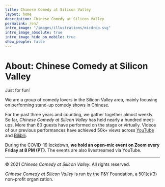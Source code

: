 ```yaml
---
title: Chinese Comedy at Silicon Valley
layout: home
description: Chinese Comedy at Silicon Valley
permalink: /en/
intro_image: "/images/illustrations/micdrop.svg"
intro_image_absolute: true
intro_image_hide_on_mobile: true
show_people: false
---
```


# About: Chinese Comedy at Silicon Valley

Just for fun!

We are a group of comedy lovers in the Silicon Valley area, mainly focusing on performing stand-up comedy shows in Chinese.

For the past three years and counting, we gather together almost weekly. So far, _Chinese Comedy at Silicon Valley_ has held nearly a hundred meet-ups. More than 60 guests have performed on the stage or virtually. Videos of our previous performances have achieved 50k+ views across [YouTube](https://www.youtube.com/channel/UCqG1oe7CjCghQdZDldNKT0A/featured) and [Bilibili](https://space.bilibili.com/482647119).

During the COVID-19 lockdown, **we hold an open-mic event on Zoom every Friday at 8 PM (PT)**. The events are also livestreamed via YouTube.

---

© 2021 _Chinese Comedy at Silicon Valley_. All rights reserved.

_Chinese Comedy at Silicon Valley_ is run by the P&Y Foundation, a 501(c)(3) non-profit organization.
